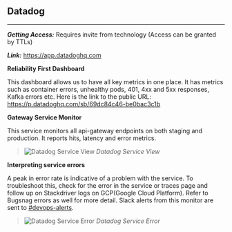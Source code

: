 ## Datadog
***
_**Getting Access:**_ Requires invite from technology (Access can be granted by TTLs)

_**Link:**_ https://app.datadoghq.com 
 
**Reliability First Dashboard**

This dashboard allows us to have all key metrics in one place. It has metrics such as container errors, unhealthy pods, 401, 4xx and 5xx responses, Kafka errors etc. Here is the link to the public URL: https://p.datadoghq.com/sb/69dc84c46-be0bac3c1b 



**Gateway Service Monitor**

This service monitors all api-gateway endpoints on both staging and production. It reports hits, latency and error metrics.


> ![Datadog Service View](#)
_Datadog Service View_


**Interpreting service errors**

A peak in error rate is indicative of a problem with the service. To troubleshoot this, check for the error in the service or traces page and follow up on Stackdriver logs on GCP(Google Cloud Platform). Refer to Bugsnag errors as well for more detail. Slack alerts from this monitor are sent to [#devops-alerts](#). 


> ![Datadog Service Error](https://s3.amazonaws.com/Mookh-wiki-assets/monitoring-and-logging/dd-service-error.png)
_Datadog Service Error_
